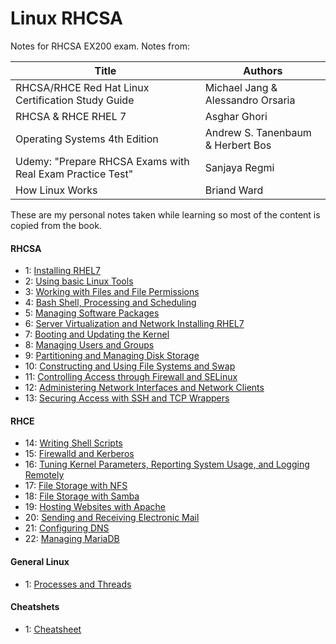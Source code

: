 # Linux RHCSA

Notes for RHCSA EX200 exam. Notes from:


| Title | Authors |
| --- | --- |
| RHCSA/RHCE Red Hat Linux Certification Study Guide | Michael Jang & Alessandro Orsaria |
| RHCSA & RHCE RHEL 7 | Asghar Ghori |
| Operating Systems 4th Edition | Andrew S. Tanenbaum & Herbert Bos |
| Udemy: "Prepare RHCSA Exams with Real Exam Practice Test" | Sanjaya Regmi |
| How Linux Works | Briand Ward |

These are my personal notes taken while learning so most of the content is copied from the book.

#### RHCSA

* 1: [Installing RHEL7](chapters/installing_rhel.md)
* 2: [Using basic Linux Tools](chapters/basic_linux_tools.md)
* 3: [Working with Files and File Permissions](chapters/files_and_file_permissions.md)
* 4: [Bash Shell, Processing and Scheduling](chapters/bash_processing_scheduling.md)
* 5: [Managing Software Packages](chapters/software_packages.md)
* 6: [Server Virtualization and Network Installing RHEL7](chapters/server_virtualization_network_installing.md)
* 7: [Booting and Updating the Kernel](chapters/booting_kernel_logging.md)
* 8: [Managing Users and Groups](chapters/users_and_groups.md)
* 9: [Partitioning and Managing Disk Storage](chapters/partitioning_managing_disk_storage.md)
* 10: [Constructing and Using File Systems and Swap](chapters/constructing_using_file_systems.md)
* 11: [Controlling Access through Firewall and SELinux](chapters/firewall_and_SELinux.md)
* 12: [Administering Network Interfaces and Network Clients](chapters/network_interfaces_and_clients.md)
* 13: [Securing Access with SSH and TCP Wrappers](chapters/ssh_tcp_wrappers.md)

#### RHCE

* 14: [Writing Shell Scripts](chapters/writing_shell_scripts.md)
* 15: [Firewalld and Kerberos](chapters/firewalld_and_kerberos.md)
* 16: [Tuning Kernel Parameters, Reporting System Usage, and Logging Remotely](chapters/kernel_parameters.md)
* 17: [File Storage with NFS](chapters/file_storage_with_nfs.md)
* 18: [File Storage with Samba](chapters/file_storage_with_samba.md)
* 19: [Hosting Websites with Apache](chapters/hosting_with_apache.md)
* 20: [Sending and Receiving Electronic Mail](chapters/electronic_mail.md)
* 21: [Configuring DNS](chapters/configuring_dns.md)
* 22: [Managing MariaDB](chapters/mariadb.md)

#### General Linux
* 1: [Processes and Threads](chapters/processes_and_threads.md)

#### Cheatshets

* 1: [Cheatsheet](/chapters/cheats.md)